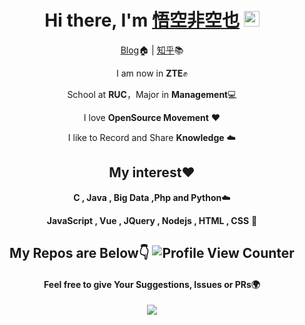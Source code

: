 <div align="center">
  
<h1>Hi there, I'm <a href="https://www.wukongnotnull.com/">悟空非空也</a> <img src="https://media.giphy.com/media/hvRJCLFzcasrR4ia7z/giphy.gif" width="25px"> </h1>
  
[Blog](https://www.wukongnotnull.com)🏠  | [知乎](https://www.zhihu.com/people/wukongnotnull)📚

I am now in **ZTE**✊

School at **RUC**，Major in **Management**💻

I love **OpenSource Movement** ❤️

I like to Record and Share **Knowledge** ☁️

## My interest❤️ 

**C , Java , Big Data ,Php and Python**☁️

**JavaScript , Vue , JQuery , Nodejs , HTML , CSS** 🤖️

## My Repos are Below👇 ![Profile View Counter](https://komarev.com/ghpvc/?username=WukongNotNull)

#### Feel free to give Your Suggestions, Issues or PRs🌍

<img  src="https://github-readme-stats.vercel.app/api?username=WukongNotNull&show_icons=true&theme=tokyonight&icon_color=6392DF">

</div>

